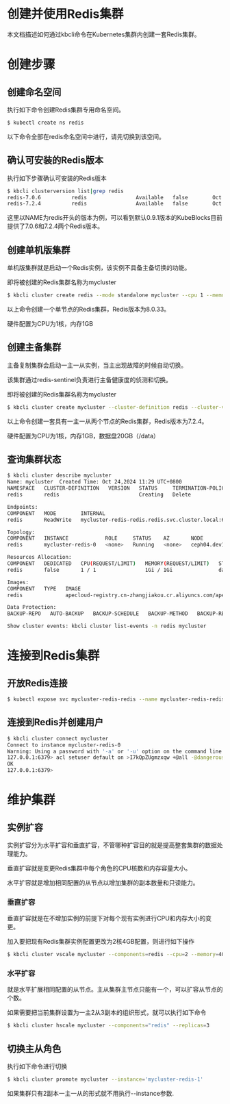 # 创建并使用Redis集群

本文档描述如何通过kbcli命令在Kubernetes集群内创建一套Redis集群。

# 创建步骤

## 创建命名空间

执行如下命令创建Redis集群专用命名空间。

```bash
$ kubectl create ns redis
```

以下命令全部在redis命名空间中进行，请先切换到该空间。

## 确认可安装的Redis版本

执行如下步骤确认可安装的Redis版本

```bash
$ kbcli clusterversion list|grep redis
redis-7.0.6          redis                Available   false        Oct 21,2024 18:07 UTC+0800
redis-7.2.4          redis                Available   false        Oct 21,2024 18:07 UTC+0800
```

这里以NAME为redis开头的版本为例，可以看到默认0.9.1版本的KubeBlocks目前提供了7.0.6和7.2.4两个Redis版本。

## 创建单机版集群

单机版集群就是启动一个Redis实例，该实例不具备主备切换的功能。

即将被创建的Redis集群名称为mycluster

```bash
$ kbcli cluster create redis --mode standalone mycluster --cpu 1 --memory 1
```

以上命令创建一个单节点的Redis集群，Redis版本为8.0.33。

硬件配置为CPU为1核，内存1GB

## 创建主备集群

主备复制集群会启动一主一从实例，当主出现故障的时候自动切换。

该集群通过redis-sentinel负责进行主备健康度的侦测和切换。

即将被创建的Redis集群名称为mycluster

```bash
$ kbcli cluster create mycluster --cluster-definition redis --cluster-version redis-7.2.4 --pvc type=redis,name=data,mode=ReadWriteOnce,size=20Gi --set cpu=1,memory=1Gi,replicas=2

```

以上命令创建一套具有一主一从两个节点的Redis集群，Redis版本为7.2.4。

硬件配置为CPU为1核，内存1GB，数据盘20GB（/data）

## 查询集群状态

```bash
$ kbcli cluster describe mycluster
Name: mycluster	 Created Time: Oct 24,2024 11:29 UTC+0800
NAMESPACE   CLUSTER-DEFINITION   VERSION   STATUS     TERMINATION-POLICY
redis       redis                          Creating   Delete

Endpoints:
COMPONENT   MODE        INTERNAL                                             EXTERNAL
redis       ReadWrite   mycluster-redis-redis.redis.svc.cluster.local:6379   <none>

Topology:
COMPONENT   INSTANCE            ROLE     STATUS    AZ       NODE                           CREATED-TIME
redis       mycluster-redis-0   <none>   Running   <none>   ceph04.dev1.lab/172.18.3.194   Oct 24,2024 11:29 UTC+0800

Resources Allocation:
COMPONENT   DEDICATED   CPU(REQUEST/LIMIT)   MEMORY(REQUEST/LIMIT)   STORAGE-SIZE   STORAGE-CLASS
redis       false       1 / 1                1Gi / 1Gi               data:20Gi      local-path

Images:
COMPONENT   TYPE   IMAGE
redis              apecloud-registry.cn-zhangjiakou.cr.aliyuncs.com/apecloud/redis-stack-server:7.2.0-v10

Data Protection:
BACKUP-REPO   AUTO-BACKUP   BACKUP-SCHEDULE   BACKUP-METHOD   BACKUP-RETENTION   RECOVERABLE-TIME

Show cluster events: kbcli cluster list-events -n redis mycluster
```

# 连接到Redis集群


## 开放Redis连接

```bash
$ kubectl expose svc mycluster-redis-redis --name mycluster-redis-redis-lb --type LoadBalancer --port 6379 --target-port 6379
```


## 连接到Redis并创建用户

```bash
$ kbcli cluster connect mycluster
Connect to instance mycluster-redis-0
Warning: Using a password with '-a' or '-u' option on the command line interface may not be safe.
127.0.0.1:6379> acl setuser default on >I7kQpZUgmzxqw +@all -@dangerous ~*
OK
127.0.0.1:6379>
```


# 维护集群

## 实例扩容

实例扩容分为水平扩容和垂直扩容，不管哪种扩容目的就是提高整套集群的数据处理能力。

垂直扩容就是变更Redis集群中每个角色的CPU核数和内存容量大小。

水平扩容就是增加相同配置的从节点以增加集群的副本数量和只读能力。

### 垂直扩容

垂直扩容就是在不增加实例的前提下对每个现有实例进行CPU和内存大小的变更。

加入要把现有Redis集群实例配置更改为2核4GB配置，则进行如下操作

```bash
$ kbcli cluster vscale mycluster --components=redis --cpu=2 --memory=4G 
```

### 水平扩容

就是水平扩展相同配置的从节点。主从集群主节点只能有一个，可以扩容从节点的个数。

如果需要把当前集群设置为一主2从3副本的组织形式，就可以执行如下命令

```bash
$ kbcli cluster hscale mycluster --components="redis" --replicas=3
```

## 切换主从角色

执行如下命令进行切换

```bash
$ kbcli cluster promote mycluster --instance='mycluster-redis-1'
```

如果集群只有2副本一主一从的形式就不用执行--instance参数.